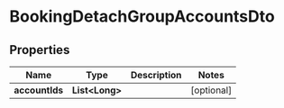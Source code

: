 

# BookingDetachGroupAccountsDto


## Properties

| Name | Type | Description | Notes |
|------------ | ------------- | ------------- | -------------|
|**accountIds** | **List&lt;Long&gt;** |  |  [optional] |



